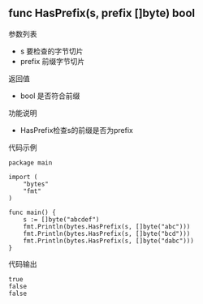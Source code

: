 ## func HasPrefix(s, prefix []byte) bool

参数列表

- s 要检查的字节切片
- prefix 前缀字节切片

返回值

- bool 是否符合前缀

功能说明

- HasPrefix检查s的前缀是否为prefix

代码示例

	package main

	import (
		"bytes"
		"fmt"
	)

	func main() {
		s := []byte("abcdef")
		fmt.Println(bytes.HasPrefix(s, []byte("abc")))
		fmt.Println(bytes.HasPrefix(s, []byte("bcd")))
		fmt.Println(bytes.HasPrefix(s, []byte("dabc")))
	}

代码输出
	
	true
	false
	false
